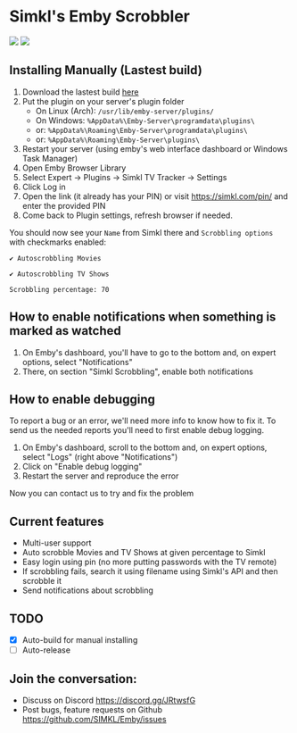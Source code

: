 # Simkl's Emby Scrobbler
[![](https://img.shields.io/github/license/SIMKL/emby.svg?style=flat-square)][license]
[![](https://img.shields.io/gitlab/pipeline/daviddavo/simkl-emby.svg?style=flat-square)](https://gitlab.com/daviddavo/simkl-emby/pipelines)

## Installing Manually (Lastest build)
1. Download the lastest build [here](https://gitlab.com/daviddavo/simkl-emby/-/jobs/artifacts/master/raw/Simkl.dll?job=build)
2. Put the plugin on your server's plugin folder
   - On Linux (Arch): `/usr/lib/emby-server/plugins/`
   - On Windows: `%AppData%\Emby-Server\programdata\plugins\`
   - or: `%AppData%\Roaming\Emby-Server\programdata\plugins\`
   - or: `%AppData%\Roaming\Emby-Server\plugins\`
3. Restart your server (using emby's web interface dashboard or Windows Task Manager)
4. Open Emby Browser Library
5. Select Expert -> Plugins -> Simkl TV Tracker -> Settings
6. Click Log in
7. Open the link (it already has your PIN) or visit https://simkl.com/pin/ and enter the provided PIN
8. Come back to Plugin settings, refresh browser if needed. 

You should now see your `Name` from Simkl there and `Scrobbling options` with checkmarks enabled:

`✔ Autoscrobbling Movies`

`✔ Autoscrobbling TV Shows`

`Scrobbling percentage: 70`

## How to enable notifications when something is marked as watched
1. On Emby's dashboard, you'll have to go to the bottom and, on expert options, select "Notifications"
2. There, on section "Simkl Scrobbling", enable both notifications

## How to enable debugging
To report a bug or an error, we'll need more info to know how to fix it. To send us the needed reports you'll need to
first enable debug logging.

1. On Emby's dashboard, scroll to the bottom and, on expert options, select "Logs" (right above "Notifications")
2. Click on "Enable debug logging"
3. Restart the server and reproduce the error

Now you can contact us to try and fix the problem

## Current features
- Multi-user support
- Auto scrobble Movies and TV Shows at given percentage to Simkl
- Easy login using pin (no more putting passwords with the TV remote)
- If scrobbling fails, search it using filename using Simkl's API and then scrobble it
- Send notifications about scrobbling

## TODO
- [x] Auto-build for manual installing
- [ ] Auto-release

## Join the conversation:
- Discuss on Discord https://discord.gg/JRtwsfG
- Post bugs, feature requests on Github https://github.com/SIMKL/Emby/issues

[license]: https://github.com/SIMKL/Emby/blob/master/LICENSE
